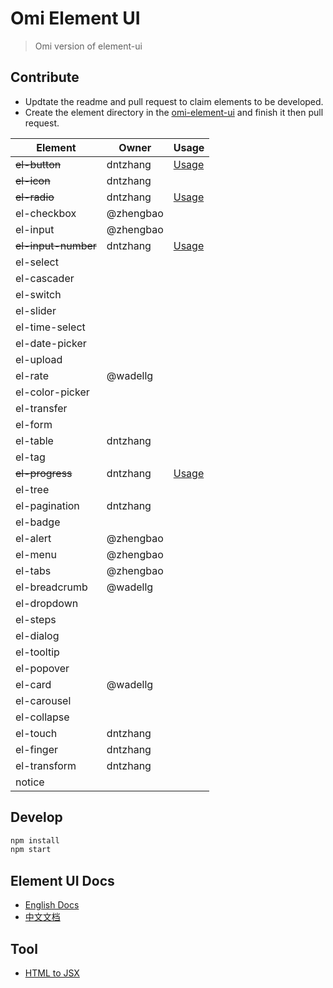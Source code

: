 # Omi Element UI

> Omi version of element-ui

## Contribute

* Updtate the readme and pull request to claim elements to be developed.
* Create the element directory in the [omi-element-ui](https://github.com/Tencent/omi/tree/master/packages/omi-element-ui/src/omi-element-ui) and finish it then pull request.

| Element | Owner  |Usage  |
| ------ | ------  |------  |
| ~~el-button~~ | 	dntzhang	  |[Usage](https://github.com/Tencent/omi/blob/master/packages/omi-element-ui/src/elements/button/index.js#L19-L118) |
| ~~el-icon~~ | 	dntzhang	  | |
|  ~~el-radio~~| 	dntzhang	  | [Usage](https://github.com/Tencent/omi/blob/master/packages/omi-element-ui/src/elements/radio/index.js#L19-L34)|
|  el-checkbox| 	@zhengbao	  | |
|  el-input| 	@zhengbao	  | |
|  ~~el-input-number~~| 	dntzhang	  | [Usage](https://github.com/Tencent/omi/blob/master/packages/omi-element-ui/src/elements/input-number/index.js#L18-L22) |
|  el-select| 		  |
|  el-cascader| 		  |
|  el-switch| 		  |
|  el-slider| 		  |
|  el-time-select| 		  |
|  el-date-picker| 		  |
|  el-upload| 		  |
|  el-rate| 	@wadellg	  |
|  el-color-picker| 		  |
|  el-transfer| 		  |
|  el-form| 		  |
|  el-table| 	dntzhang	  |
|  el-tag| 		  |
|  ~~el-progress~~| dntzhang		  |[Usage](https://github.com/Tencent/omi/blob/master/packages/omi-element-ui/src/elements/progress/index.js#L18-L42)|
|  el-tree| 		  |
|  el-pagination| dntzhang		  |
|  el-badge| 		  |
|  el-alert| 	@zhengbao	  |
|  el-menu| 	@zhengbao	  |
|  el-tabs| 	@zhengbao	  |
|  el-breadcrumb| 		@wadellg  | 
|  el-dropdown| 		  |
|  el-steps| 		  |
|  el-dialog| 		  |
|  el-tooltip| 		  |
|  el-popover| 		  |
|  el-card| 	@wadellg	  |
|  el-carousel| 		  |
|  el-collapse| 		  |
|  el-touch| 		dntzhang  |
|  el-finger| 		  dntzhang|
|  el-transform| 		 dntzhang |
|  notice| 		  |   |

## Develop

``` bash
npm install
npm start
```

## Element UI Docs

* [English Docs](http://element-cn.eleme.io/#/en-US/component/)
* [中文文档](https://element.eleme.io/#/zh-CN/component/)

## Tool

* [HTML to JSX](https://magic.reactjs.net/htmltojsx.htm)
